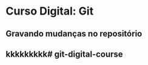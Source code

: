 # Curso Digital: Git

## Gravando mudanças no repositório

## kkkkkkkkk#   g i t - d i g i t a l - c o u r s e  
 